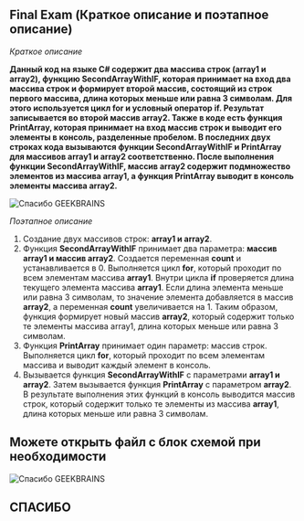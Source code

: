 ## Final Exam (Краткое описание и поэтапное описание)

_Краткое описание_

__Данный код на языке C# содержит два массива строк (array1 и array2), функцию SecondArrayWithIF, которая принимает на вход два массива строк и формирует второй массив, состоящий из строк первого массива, длина которых меньше или равна 3 символам. Для этого используется цикл for и условный оператор if. Результат записывается во второй массив array2.
Также в коде есть функция PrintArray, которая принимает на вход массив строк и выводит его элементы в консоль, разделенные пробелом.
В последних двух строках кода вызываются функции SecondArrayWithIF и PrintArray для массивов array1 и array2 соответственно. После выполнения функции SecondArrayWithIF, массив array2 содержит подмножество элементов из массива array1, а функция PrintArray выводит в консоль элементы массива array2.__

![Спасибо GEEKBRAINS](https://encrypted-tbn0.gstatic.com/images?q=tbn:ANd9GcSm9xHQnhGHivd6Y05g_ULqE6nSXgij9yNhhQ&usqp=CAU "Спасибо GEEKBRAINS")

_Поэтапное описание_
1. Создание двух массивов строк: __array1 и array2__.
2. Функция __SecondArrayWithIF__ принимает два параметра: __массив array1 и массив array2__. Создается переменная __count__ и устанавливается в 0. Выполняется цикл __for__, который проходит по всем элементам массива __array1__. Внутри цикла __if__ проверяется длина текущего элемента массива __array1__. Если длина элемента меньше или равна 3 символам, то значение элемента добавляется в массив __array2__, а переменная __count__ увеличивается на 1. Таким образом, функция формирует новый массив __array2__, который содержит только те элементы массива array1, длина которых меньше или равна 3 символам.
3. Функция __PrintArray__ принимает один параметр: массив строк. Выполняется цикл __for__, который проходит по всем элементам массива и выводит каждый элемент в консоль.
4. Вызывается функция __SecondArrayWithIF__ с параметрами __array1 и array2__. Затем вызывается функция __PrintArray__ с параметром __array2__. В результате выполнения этих функций в консоль выводится массив строк, который содержит только те элементы из массива __array1__, длина которых меньше или равна 3 символам.

## Можете открыть файл с блок схемой при необходимости

![Спасибо GEEKBRAINS](https://3dnews.ru/assets/external/illustrations/2016/06/01/933952/image001.png "Спасибо GEEKBRAINS")

## СПАСИБО